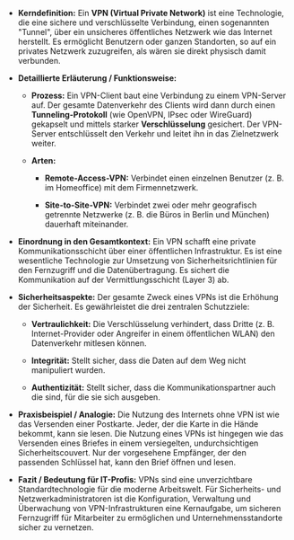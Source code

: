 - **Kerndefinition:** Ein **VPN (Virtual Private Network)** ist eine Technologie, die eine sichere und verschlüsselte Verbindung, einen sogenannten "Tunnel", über ein unsicheres öffentliches Netzwerk wie das Internet herstellt. Es ermöglicht Benutzern oder ganzen Standorten, so auf ein privates Netzwerk zuzugreifen, als wären sie direkt physisch damit verbunden.
    
- **Detaillierte Erläuterung / Funktionsweise:**
    
    - **Prozess:** Ein VPN-Client baut eine Verbindung zu einem VPN-Server auf. Der gesamte Datenverkehr des Clients wird dann durch einen **Tunneling-Protokoll** (wie OpenVPN, IPsec oder WireGuard) gekapselt und mittels starker **Verschlüsselung** gesichert. Der VPN-Server entschlüsselt den Verkehr und leitet ihn in das Zielnetzwerk weiter.
        
    - **Arten:**
        
        - **Remote-Access-VPN:** Verbindet einen einzelnen Benutzer (z. B. im Homeoffice) mit dem Firmennetzwerk.
            
        - **Site-to-Site-VPN:** Verbindet zwei oder mehr geografisch getrennte Netzwerke (z. B. die Büros in Berlin und München) dauerhaft miteinander.
            
- **Einordnung in den Gesamtkontext:** Ein VPN schafft eine private Kommunikationsschicht über einer öffentlichen Infrastruktur. Es ist eine wesentliche Technologie zur Umsetzung von Sicherheitsrichtlinien für den Fernzugriff und die Datenübertragung. Es sichert die Kommunikation auf der Vermittlungsschicht (Layer 3) ab.
    
- **Sicherheitsaspekte:** Der gesamte Zweck eines VPNs ist die Erhöhung der Sicherheit. Es gewährleistet die drei zentralen Schutzziele:
    
    - **Vertraulichkeit:** Die Verschlüsselung verhindert, dass Dritte (z. B. Internet-Provider oder Angreifer in einem öffentlichen WLAN) den Datenverkehr mitlesen können.
        
    - **Integrität:** Stellt sicher, dass die Daten auf dem Weg nicht manipuliert wurden.
        
    - **Authentizität:** Stellt sicher, dass die Kommunikationspartner auch die sind, für die sie sich ausgeben.
        
- **Praxisbeispiel / Analogie:** Die Nutzung des Internets ohne VPN ist wie das Versenden einer Postkarte. Jeder, der die Karte in die Hände bekommt, kann sie lesen. Die Nutzung eines VPNs ist hingegen wie das Versenden eines Briefes in einem versiegelten, undurchsichtigen Sicherheitscouvert. Nur der vorgesehene Empfänger, der den passenden Schlüssel hat, kann den Brief öffnen und lesen.
    
- **Fazit / Bedeutung für IT-Profis:** VPNs sind eine unverzichtbare Standardtechnologie für die moderne Arbeitswelt. Für Sicherheits- und Netzwerkadministratoren ist die Konfiguration, Verwaltung und Überwachung von VPN-Infrastrukturen eine Kernaufgabe, um sicheren Fernzugriff für Mitarbeiter zu ermöglichen und Unternehmensstandorte sicher zu vernetzen.